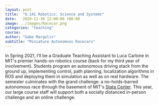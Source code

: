 ```yaml
---
layout: post
title:  "6.141 Robotics: Science and Systems"
date:   2020-11-30 12:00:00 +00:00
image: ../images/Racecar.png
categories: "teaching"
course: 
author: "Gabe Margolis"
subtitle: "Miniature Autonomous Racecars"
---
```


In Spring 2021, I'll be a Graduate Teaching Assistant to Luca Carlone in MIT's premier hands-on robotics course (back for my third year of involvement). Students program an autonomous driving stack from the ground up, implementing control, path planning, localization algorithms in ROS and deploying them in simulation as well as on real hardware. The semester culminates with the grand challenge: a no-holds-barred autonomous race through the basement of MIT's [Stata Center](https://www.csail.mit.edu/about/stata-center). This year, our large course staff will support both a socially distanced in-person challenge and an online challenge.